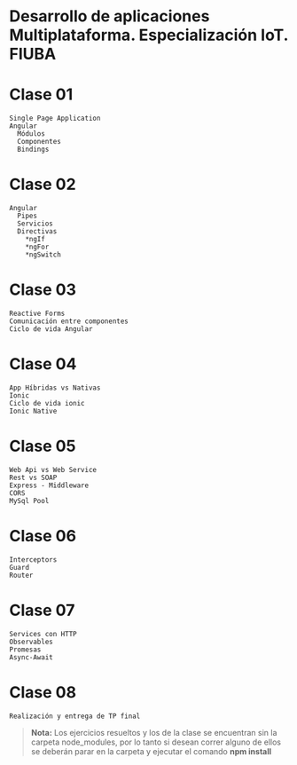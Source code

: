 # Desarrollo de aplicaciones Multiplataforma. Especialización IoT. FIUBA

# Clase 01
    Single Page Application
    Angular
      Módulos
      Componentes
      Bindings

# Clase 02
    Angular
      Pipes
      Servicios
      Directivas
        *ngIf
        *ngFor
        *ngSwitch
      
# Clase 03
    Reactive Forms
    Comunicación entre componentes
    Ciclo de vida Angular

# Clase 04
    App Híbridas vs Nativas
    Ionic
    Ciclo de vida ionic
    Ionic Native
    
# Clase 05
    Web Api vs Web Service
    Rest vs SOAP
    Express - Middleware
    CORS
    MySql Pool
    
# Clase 06
    Interceptors
    Guard
    Router

# Clase 07
    Services con HTTP
    Observables
    Promesas
    Async-Await
    
# Clase 08
    Realización y entrega de TP final


> **Nota:** Los ejercicios resueltos y los de la clase se encuentran sin la carpeta node_modules, por lo tanto si desean correr alguno de ellos se deberán parar en la carpeta y ejecutar el comando **npm install**